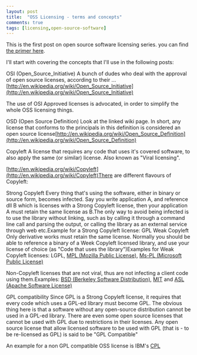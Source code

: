 ```yaml
---
layout: post
title:  "OSS Licensing - terms and concepts"
comments: true
tags: [licensing,open-source-software]
---
```



This is the first post on open source software licensing series. you can find [the primer here](http://kenegozi.com/Blog/2008/10/12/on-open-source-software-licensing.aspx).



I'll start with covering the concepts that I'll use in the following posts:


OSI (Open_Source_Initiative)
A bunch of dudes who deal with the approval of open source licenses, according to their ...[http://en.wikipedia.org/wiki/Open_Source_Initiative](http://en.wikipedia.org/wiki/Open_Source_Initiative)

The use of OSI Approved licenses is advocated, in order to simplify the whole OSS licensing things.


OSD (Open Source Definition) 
Look at the linked wiki page. In short, any license that conforms to the principals in this definition is considered an open source license[http://en.wikipedia.org/wiki/Open_Source_Definition](http://en.wikipedia.org/wiki/Open_Source_Definition)


Copyleft
A license that requires any code that uses it's covered software, to also apply the same (or similar) license. Also known as "Viral licensing".

[http://en.wikipedia.org/wiki/Copyleft](http://en.wikipedia.org/wiki/Copyleft)There are different flavours of Copyleft:


Strong Copyleft
Every thing that's using the software, either in binary or source form, becomes infected. Say you write application A, and reference dll B which is licenses with a Strong Copyleft license, then your application A must retain the same license as B.The only way to avoid being infected is to use the library without linking, such as by calling it through a command line call and parsing the output, or calling the library as an external service through web etc.Example for a Strong Copyleft license: GPL
Weak Copyleft
Only derivative works must retain the same license. Normally you should be able to reference a binary of a Week Copyleft licensed library, and use your license of choice (as "Code that uses the library")Examples for Weak Copyleft licenses: LGPL, [MPL (Mozilla Public License)](http://en.wikipedia.org/wiki/Mozilla_Public_License), [Ms-PL (Microsoft Public License)](http://en.wikipedia.org/wiki/Microsoft_Public_License#Microsoft_Public_License_.28Ms-PL.29)


Non-Copyleft
licenses that are not viral, thus are not infecting a client code using them.Examples: [BSD (Berkeley Software Distribution)](http://en.wikipedia.org/wiki/BSD_License), [MIT](http://en.wikipedia.org/wiki/MIT_License) and [ASL (Apache Software License)](http://en.wikipedia.org/wiki/Apache_Software_License)


GPL compatibility
Since GPL is a Strong Copyleft license, it requires that every code which uses a GPL-ed library must become GPL. The obvious thing here is that a software without any open-source distribution cannot be used in a GPL-ed library. There are even some open source licenses that cannot be used with GPL due to restrictions in their licenses. Any open source license that allow licensed software to be used with GPL (that is - to be re-licensed as GPL) is said to be "GPL Compatible"

An example for a non GPL compatible OSS license is IBM's [CPL](http://en.wikipedia.org/wiki/Common_Public_License)

